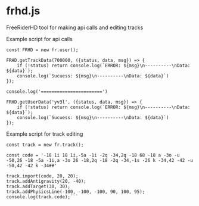 # frhd.js
FreeRiderHD tool for making api calls and editing tracks

Example script for api calls
```const fr = require('frhd.js');
const FRHD = new fr.user();

FRHD.getTrackData(700000, ({status, data, msg}) => {
    if (!status) return console.log(`ERROR: ${msg}\n----------\nData: ${data}`);
    console.log(`Sucuess: ${msg}\n----------\nData: ${data}`)
});

console.log('=======================')

FRHD.getUserData('yv3l', ({status, data, msg}) => {
    if (!status) return console.log(`ERROR: ${msg}\n----------\nData: ${data}`);
    console.log(`Sucuess: ${msg}\n----------\nData: ${data}`)
});
```
Example script for track editing
```const fr = require('../index.js');
const track = new fr.track();

const code = '-18 1i 18 1i,-5a -1i -2q -34,2q -18 68 -18 a -3o -u -50,26 -18 -5a -1i,a -3o 26 -18,2q -18 -2q -34,-1s -26 k -34,42 -42 -u -50,42 -42 k -34##'

track.import(code, 20, 20);
track.addAntigravity(20, -40);
track.addTarget(30, 30);
track.addPhysicsLine(-100, -100, -100, 90, 100, 95);
console.log(track.code);```